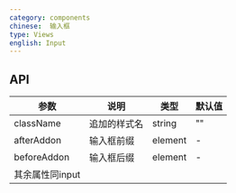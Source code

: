 ```yaml
---
category: components
chinese:  输入框
type: Views
english: Input
---
```


## API

| 参数        | 说明                                    | 类型        | 默认值    |
|----------- |---------------------------------------  | ---------- |---------- |
| className  | 追加的样式名                             | string      | ""        |
| afterAddon | 输入框前缀                               | element     | -        |
| beforeAddon| 输入框后缀                               | element     | -        |
| 其余属性同input||||